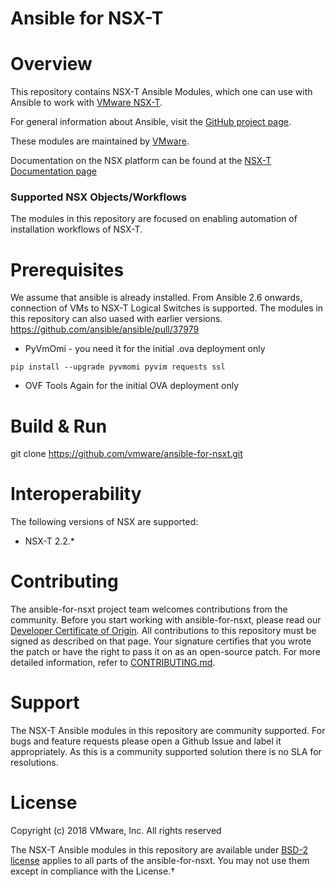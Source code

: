 # Ansible for NSX-T

# Overview
This repository contains NSX-T Ansible Modules, which one can use with
Ansible to work with [VMware NSX-T][vmware-nsxt].

[vmware-nsxt]: https://www.vmware.com/products/nsx.html

For general information about Ansible, visit the [GitHub project page][an-github].

[an-github]: https://github.com/ansible/ansible

These modules are maintained by [VMware](https://www.vmware.com/).

Documentation on the NSX platform can be found at the [NSX-T Documentation page](https://docs.vmware.com/en/VMware-NSX-T/index.html)

### Supported NSX Objects/Workflows
The modules in this repository are focused on enabling automation of installation workflows of NSX-T.


# Prerequisites
We assume that ansible is already installed. 
From Ansible 2.6 onwards, connection of VMs to NSX-T Logical Switches is supported. 
The modules in this repository can also uased with earlier versions.
https://github.com/ansible/ansible/pull/37979

* PyVmOmi - you need it for the initial .ova deployment only
```
pip install --upgrade pyvmomi pyvim requests ssl
```

* OVF Tools
Again for the initial OVA deployment only


# Build & Run
git clone https://github.com/vmware/ansible-for-nsxt.git

# Interoperability

The following versions of NSX are supported:

 * NSX-T 2.2.*

# Contributing

The ansible-for-nsxt project team welcomes contributions from the community. Before you start working with ansible-for-nsxt, please read our [Developer Certificate of Origin](https://cla.vmware.com/dco). All contributions to this repository must be signed as described on that page. Your signature certifies that you wrote the patch or have the right to pass it on as an open-source patch. For more detailed information, refer to [CONTRIBUTING.md](CONTRIBUTING.md).

# Support

The NSX-T Ansible modules in this repository are community supported. For bugs and feature requests please open a Github Issue and label it appropriately. As this is a community supported solution there is no SLA for resolutions.

# License
Copyright (c) 2018 VMware, Inc.  All rights reserved

The NSX-T Ansible modules in this repository are available under [BSD-2 license](https://github.com/vmware/ansible-for-nsxt/blob/master/LICENSE.txt) applies to all parts of the ansible-for-nsxt.
You may not use them except in compliance with the License.†
